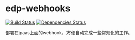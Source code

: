 edp-webhooks
============

[![Build Status](https://travis-ci.org/ecomfe/edp-webhooks.png?branch=master)](https://travis-ci.org/ecomfe/edp-webhooks) [![Dependencies Status](https://david-dm.org/ecomfe/edp-webhooks.png)](https://david-dm.org/ecomfe/edp-webhooks)

部署在jpaas上面的webhook，方便自动完成一些常规化的工作。
